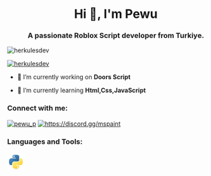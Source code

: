 <h1 align="center">Hi 👋, I'm Pewu</h1>
<h3 align="center">A passionate Roblox Script developer from Turkiye.</h3>

<p align="left"> <img src="https://komarev.com/ghpvc/?username=herkulesdev&label=Profile%20views&color=0e75b6&style=flat" alt="herkulesdev" /> </p>

<p align="left"> <a href="https://github.com/ryo-ma/github-profile-trophy"><img src="https://github-profile-trophy.vercel.app/?username=herkulesdev" alt="herkulesdev" /></a> </p>

- 🔭 I’m currently working on **Doors Script**

- 🌱 I’m currently learning **Html,Css,JavaScript**

<h3 align="left">Connect with me:</h3>
<p align="left">
<a href="https://www.youtube.com/@pewu_p" target="blank"><img align="center" src="https://raw.githubusercontent.com/rahuldkjain/github-profile-readme-generator/master/src/images/icons/Social/youtube.svg" alt="pewu_p" height="30" width="40" /></a>
<a href="https://discord.gg/https://discord.gg/mspaint" target="blank"><img align="center" src="https://raw.githubusercontent.com/rahuldkjain/github-profile-readme-generator/master/src/images/icons/Social/discord.svg" alt="https://discord.gg/mspaint" height="30" width="40" /></a>
</p>

<h3 align="left">Languages and Tools:</h3>
<p align="left"> <a href="https://www.python.org" target="_blank" rel="noreferrer"> <img src="https://raw.githubusercontent.com/devicons/devicon/master/icons/python/python-original.svg" alt="python" width="40" height="40"/> </a> </p>
